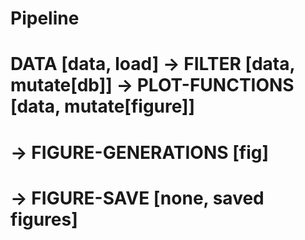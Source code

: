 



# Pipeline


# DATA [data, load] -> FILTER [data, mutate[db]] -> PLOT-FUNCTIONS [data, mutate[figure]]
# -> FIGURE-GENERATIONS [fig]
# -> FIGURE-SAVE [none, saved figures]